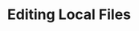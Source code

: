 ---
layout: module
title: Editing Local Files
pre-requisites: CONT-GHM-02_Cloning-a-repository
learning-objective: Edit local files using the GitHub Desktop App.
screens:
  - image-slide:
      title: Editing Local Files
      image: edit-icon.jpg
      presenter-script:
        - "Now that you have cloned the repository and checked out your branch, you are ready to make some changes to the local files. You can use your favorite text editor to open and edit files. The only difference is that you will be making your changes on a branch. Let's add more information to the bio we created earlier."
  - video-slide:
      title: Editing Local Files
      video: https://www.youtube.com/watch?v=r5C6yXNaSGo
      video-script:
        - do: "Open your favorite text editor"
          say: "Most people find it easier to navigate to the file using their favorite text editor. Go ahead and open your text editor now."
        - do: "Open `<first-last.md>`"
          say: "Use the text editor to open the desired file."
        - do: "Type changes in the file"
          say: "Add more information about yourself to the end of the original file."
        - do: "Click `Save > Quit`"
          say: "When you are finished, save the file and close the text editor."
        - do: "Open the GitHub App"
          say: "Let's take a look at what we have just done."
        - do: "Using the branch dropdown, switch to `master`"
          say: "Go back to the desktop app and select the master branch."
        - do: "Open `<first-last.md>`"
          say: "When you open your file with the master branch selected, you will notice that the changes you just made to the file are not included."
        - do: "Click `Quit`"
          say: "Now close the text editor again"
        - do: "Open the GitHub App"
          say: "And go back to the app."
        - do: "Using the branch dropdown, switch to `your-branch`"
          say: "Checkout your branch again."
        - do: "Open `<first-last.md>`"
          say: "And open the file. Now that you are on your branch, the changes appear again."
      production-notes:
  - lab:
      title: Editing Local Files
      id: CONT-GHM-03-lab-01
      presenter-script:
        - Let's make some changes to our local files.
      steps:
        - description: Open your bio file in a text editor.
          id: CONT-GHM-03-open
        - description: Add more information to your bio.
          id: CONT-GHM-03-edit
        - description: Save the file.
          id: CONT-GHM-03-save
additional-labs:
additional-questions:
resources:

---